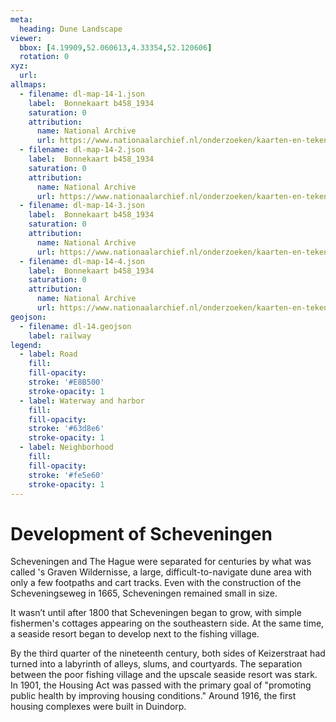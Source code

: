 ```yaml
---
meta:
  heading: Dune Landscape
viewer:
  bbox: [4.19909,52.060613,4.33354,52.120606]
  rotation: 0
xyz:
  url:
allmaps:
  - filename: dl-map-14-1.json
    label: 	Bonnekaart b458_1934
    saturation: 0
    attribution:
      name: National Archive
      url: https://www.nationaalarchief.nl/onderzoeken/kaarten-en-tekeningen/topografie-en-infrastructuur  
  - filename: dl-map-14-2.json
    label: 	Bonnekaart b458_1934
    saturation: 0
    attribution:
      name: National Archive
      url: https://www.nationaalarchief.nl/onderzoeken/kaarten-en-tekeningen/topografie-en-infrastructuur   
  - filename: dl-map-14-3.json
    label: 	Bonnekaart b458_1934
    saturation: 0
    attribution:
      name: National Archive
      url: https://www.nationaalarchief.nl/onderzoeken/kaarten-en-tekeningen/topografie-en-infrastructuur   
  - filename: dl-map-14-4.json
    label: 	Bonnekaart b458_1934
    saturation: 0
    attribution:
      name: National Archive
      url: https://www.nationaalarchief.nl/onderzoeken/kaarten-en-tekeningen/topografie-en-infrastructuur  
geojson:
  - filename: dl-14.geojson
    label: railway
legend:
  - label: Road
    fill: 
    fill-opacity: 
    stroke: '#E8B500'
    stroke-opacity: 1
  - label: Waterway and harbor
    fill: 
    fill-opacity: 
    stroke: '#63d8e6'
    stroke-opacity: 1
  - label: Neighborhood
    fill: 
    fill-opacity: 
    stroke: '#fe5e60'
    stroke-opacity: 1
---
```


# Development of Scheveningen

Scheveningen and The Hague were separated for centuries by what was called 's Graven Wildernisse, a large, difficult-to-navigate dune area with only a few footpaths and cart tracks. Even with the construction of the Scheveningseweg in 1665, Scheveningen remained small in size. 

It wasn’t until after 1800 that Scheveningen began to grow, with simple fishermen's cottages appearing on the southeastern side. At the same time, a seaside resort began to develop next to the fishing village. 

By the third quarter of the nineteenth century, both sides of Keizerstraat had turned into a labyrinth of alleys, slums, and courtyards. The separation between the poor fishing village and the upscale seaside resort was stark. In 1901, the Housing Act was passed with the primary goal of "promoting public health by improving housing conditions." Around 1916, the first housing complexes were built in Duindorp.